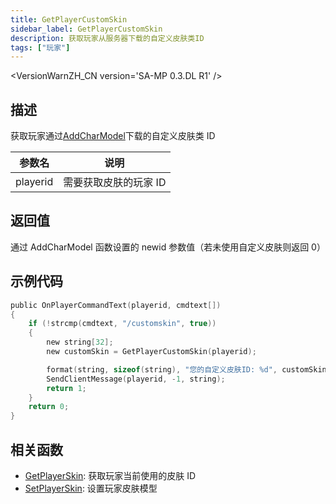 ```yaml
---
title: GetPlayerCustomSkin
sidebar_label: GetPlayerCustomSkin
description: 获取玩家从服务器下载的自定义皮肤类ID
tags: ["玩家"]
---
```


<VersionWarnZH_CN version='SA-MP 0.3.DL R1' />

## 描述

获取玩家通过[AddCharModel](AddCharModel)下载的自定义皮肤类 ID

| 参数名   | 说明                  |
| -------- | --------------------- |
| playerid | 需要获取皮肤的玩家 ID |

## 返回值

通过 AddCharModel 函数设置的 newid 参数值（若未使用自定义皮肤则返回 0）

## 示例代码

```c
public OnPlayerCommandText(playerid, cmdtext[])
{
    if (!strcmp(cmdtext, "/customskin", true))
    {
        new string[32];
        new customSkin = GetPlayerCustomSkin(playerid);

        format(string, sizeof(string), "您的自定义皮肤ID: %d", customSkin);
        SendClientMessage(playerid, -1, string);
        return 1;
    }
    return 0;
}
```

## 相关函数

- [GetPlayerSkin](GetPlayerSkin): 获取玩家当前使用的皮肤 ID
- [SetPlayerSkin](SetPlayerSkin): 设置玩家皮肤模型
